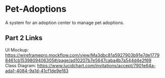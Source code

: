 # Pet-Adoptions
A system for an adoption center to manage pet adoptions.

## Part 2 Links
UI Mockup: https://wireframepro.mockflow.com/view/Ma3dbc81a5927903b91e7de17798461cb1539809406305#/page/ad10207b7e5647caba4b7a544d4e2f69
Class Diagram: https://www.lucidchart.com/invitations/accept/7901e64a-ada1-4084-9a1d-41cf1de9ef83
